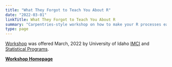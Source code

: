 ```yaml
---
title: "What They Forgot to Teach You About R"
date: "2022-03-01"
linkTitle: What They Forgot to Teach You About R
summary: "Carpentries-style workshop on how to make your R processes easier to write, debug and repeat"
type: page
---
```


[Workshop](https://imci.uidaho.edu/spring-2022-carpentries-workshops/) was offered March, 2022 by University of Idaho [IMCI](https://imci.uidaho.edu/) and [Statistical Programs](https://www.uidaho.edu/cals/statistical-programs). 

**[Workshop Homepage](https://imci-idaho.github.io/2022-03-01-WhatTheyForgot/)**
